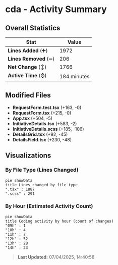 # cda - Activity Summary 

## Overall Statistics

| Stat                   | Value                                                             |
| ---------------------- | ----------------------------------------------------------------- |
| **Lines Added** (➕)   | 1972                                          |
| **Lines Removed** (➖) | 206                                        |
| **Net Change** (↕)    | 1766                |
| **Active Time** (⌚)   | 184 minutes |


## Modified Files
- **RequestForm.test.tsx** (+163, -0)
- **RequestForm.tsx** (+215, -0)
- **App.tsx** (+504, -5)
- **InitiativeDetails.tsx** (+583, -2)
- **InitiativeDetails.scss** (+185, -106)
- **DetailsGrid.tsx** (+92, -45)
- **DetailsField.tsx** (+230, -48)

## Visualizations

### By File Type (Lines Changed)

```mermaid
pie showData
title Lines changed by file type
".tsx" : 1887
".scss" : 291
```

### By Hour (Estimated Activity Count)

```mermaid
pie showData
title Coding activity by hour (count of changes)
"09h" : 1
"10h" : 4
"11h" : 7
"12h" : 52
"13h" : 28
"14h" : 23
```


> **Last Updated:** 07/04/2025, 14:40:58